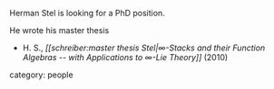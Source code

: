 Herman Stel is looking for a PhD position.

He wrote his master thesis

* H. S., _[[schreiber:master thesis Stel|∞-Stacks and their Function Algebras -- with Applications to ∞-Lie Theory]]_ (2010)

category: people